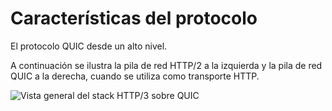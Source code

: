 # Características del protocolo

El protocolo QUIC desde un alto nivel.

A continuación se ilustra la pila de red HTTP/2 a la izquierda y la pila de red
QUIC a la derecha, cuando se utiliza como transporte HTTP.

![Vista general del stack HTTP/3 sobre QUIC](../images/quic-stack.png)
